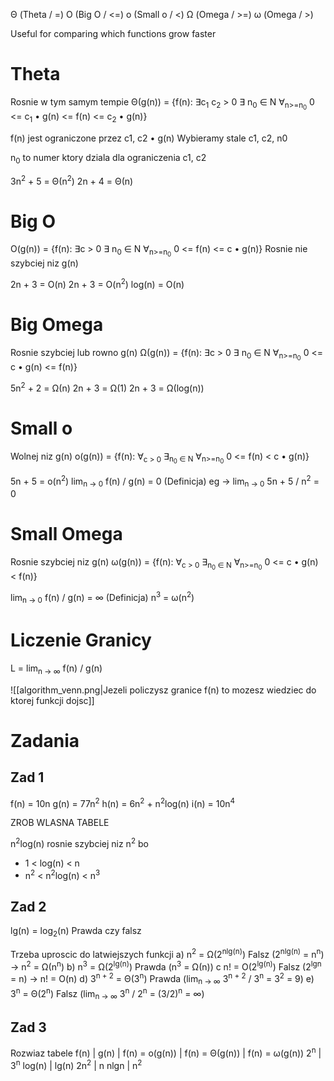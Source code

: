 Θ (Theta / =)
O (Big O / <=)
o (Small o / <)
Ω (Omega / >=)
ω (Omega / >)

Useful for comparing which functions grow faster
# Theta
Rosnie w tym samym tempie
Θ(g(n)) = {f(n): ∃c<sub>1</sub> c<sub>2</sub> > 0 ∃ n<sub>0</sub> ∈ N ∀<sub>n>=n<sub>0</sub></sub>  0 <= c<sub>1</sub> • g(n) <= f(n) <= c<sub>2</sub> • g(n)}

f(n) jest ograniczone przez c1, c2 • g(n)
Wybieramy stale c1, c2, n0

n<sub>0</sub> to numer ktory dziala dla ograniczenia c1, c2

3n<sup>2</sup> + 5 = Θ(n<sup>2</sup>)
2n + 4 = Θ(n)

# Big O
O(g(n)) = {f(n): ∃c > 0 ∃ n<sub>0</sub> ∈ N ∀<sub>n>=n<sub>0</sub></sub>  0 <= f(n) <= c • g(n)}
Rosnie nie szybciej niz g(n)

2n + 3 = O(n)
2n + 3 = O(n<sup>2</sup>)
log(n) = O(n)

# Big Omega
Rosnie szybciej lub rowno g(n)
Ω(g(n)) = {f(n): ∃c > 0 ∃ n<sub>0</sub> ∈ N ∀<sub>n>=n<sub>0</sub></sub>  0 <= c • g(n) <= f(n)}

5n<sup>2</sup> + 2 = Ω(n)
2n + 3 = Ω(1)
2n + 3 = Ω(log(n))

# Small o
Wolnej niz g(n)
o(g(n)) = {f(n): ∀<sub>c > 0</sub> ∃<sub>n<sub>0</sub> ∈ N</sub> ∀<sub>n>=n<sub>0</sub></sub>  0 <= f(n) < c • g(n)}

5n + 5 = o(n<sup>2</sup>)
lim<sub>n -> 0</sub> f(n) / g(n) = 0 (Definicja)
eg -> lim<sub>n -> 0</sub> 5n + 5 / n<sup>2</sup> = 0

# Small Omega
Rosnie szybciej niz g(n)
ω(g(n)) = {f(n): ∀<sub>c > 0</sub> ∃<sub>n<sub>0</sub> ∈ N</sub> ∀<sub>n>=n<sub>0</sub></sub>  0 <= c • g(n) < f(n)}

lim<sub>n -> 0</sub> f(n) / g(n) = ∞ (Definicja)
n<sup>3</sup> = ω(n<sup>2</sup>)

# Liczenie Granicy
L = lim<sub>n -> ∞</sub> f(n) / g(n)

![[algorithm_venn.png|Jezeli policzysz granice f(n) to mozesz wiedziec do ktorej funkcji dojsc]] 

# Zadania
## Zad 1
f(n) = 10n
g(n) = 77n<sup>2</sup>
h(n) = 6n<sup>2</sup> + n<sup>2</sup>log(n)
i(n) = 10n<sup>4</sup> 

ZROB WLASNA TABELE

n<sup>2</sup>log(n) rosnie szybciej niz n<sup>2</sup> bo
- 1 < log(n) < n
- n<sup>2</sup> < n<sup>2</sup>log(n) < n<sup>3</sup> 

## Zad 2
lg(n) = log<sub>2</sub>(n)
Prawda czy falsz

Trzeba uproscic do latwiejszych funkcji
a) n<sup>2</sup> = Ω(2<sup>nlg(n)</sup>) Falsz (2<sup>nlg(n)</sup> = n<sup>n</sup>) -> n<sup>2</sup> = Ω(n<sup>n</sup>)
b) n<sup>3</sup> = Ω(2<sup>lg(n)</sup>) Prawda (n<sup>3</sup> = Ω(n))
c n! = O(2<sup>lg(n)</sup>) Falsz (2<sup>lgn</sup> = n) -> n! = O(n)
d) 3<sup>n + 2</sup> = Θ(3<sup>n</sup>) Prawda (lim<sub>n -> ∞</sub> 3<sup>n + 2</sup> / 3<sup>n</sup> = 3<sup>2</sup> = 9)
e) 3<sup>n</sup> = Θ(2<sup>n</sup>) Falsz (lim<sub>n -> ∞</sub> 3<sup>n</sup> / 2<sup>n</sup> = (3/2)<sup>n</sup> = ∞)


## Zad 3
Rozwiaz tabele
f(n) | g(n) | f(n) = o(g(n)) | f(n) = Θ(g(n)) | f(n) = ω(g(n))
2<sup>n</sup> | 3<sup>n</sup>
log(n) | lg(n)
2n<sup>2</sup> | n
nlgn | n<sup>2</sup> 